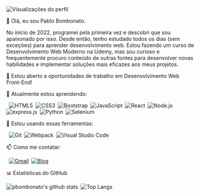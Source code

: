 ![Visualizações do perfil](https://komarev.com/ghpvc/?username=pbombonato&color=blueviolet&style=flat-square)

:wave: Olá, eu sou Pablo Bombonato. 

No início de 2022, programei pela primeira vez e descobri que sou apaixonado por isso. Desde então, tenho estudado todos os dias (sem exceções) para aprender desenvolvimento web. Estou fazendo um curso de Desenvolvimento Web Moderno na Udemy, mas sou curioso e frequentemente procuro conteúdo de outras fontes para desenvolver novas habilidades e implementar soluções mais eficazes aos meus projetos. 

🔭 Estou aberto a oportunidades de trabalho em Desenvolvimento Web Front-End!

🌱 Atualmente estou aprendendo:

&ensp;![HTML5](https://img.shields.io/badge/-HTML5-FFF?style=flat-square&logo=HTML5)&ensp;![CSS3](https://img.shields.io/badge/-CSS3-0170ba?style=flat-square&logo=CSS3)&ensp;![Bootstrap](https://img.shields.io/badge/-Bootstrap-333?style=flat-square&logo=bootstrap)&ensp;![JavaScript](https://img.shields.io/badge/-JavaScript-000000?style=flat-square&logo=JavaScript)&ensp;![React](https://img.shields.io/badge/-React-000000?style=flat-square&logo=React)&ensp;![Node.js](https://img.shields.io/badge/-Node.js-303030?style=flat-square&logo=Node.js)&ensp;![express.js](https://img.shields.io/badge/-express.js-89bb3c?style=flat-square&logo=Express)&ensp;![Python](https://img.shields.io/badge/-Python-333?style=flat-square&logo=Python)&ensp;![Selenium](https://img.shields.io/badge/-Selenium-FFF?style=flat-square&logo=selenium)&ensp;

:rocket: Estou usando essas ferramentas:

&ensp;![Git](https://img.shields.io/badge/-Git-3E2C00?style=flat-square&logo=Git)&ensp;![Webpack](https://img.shields.io/badge/-Webpack-1C78C0?style=flat-square&logo=Webpack)&ensp;![Visual Studio Code](https://img.shields.io/badge/-VsCode-2C2C32?style=flat-square&logo=visual-studio-code&logoColor=0078D7)

📫 Como me contatar:

&ensp;[![Gmail](https://img.shields.io/badge/-Gmail-C71610?style=flat-square&logo=Gmail&logoColor=FFFFFF)](mailto:pablobombonato14@gmail.com)&ensp;[![Blog](https://img.shields.io/badge/-LinkedIn-0170ba?style=flat-square&logo=linkedin)](https://www.linkedin.com/in/pablobombonato/)

:bar_chart: Estatísticas do GitHub

![pbombonato's github stats](https://github-readme-stats.vercel.app/api?username=pbombonato&show_icons=true&title_color=19F9D8&icon_color=19F9D8&bg_color=002B36&text_color=FFFFFF)&ensp;![Top Langs](https://github-readme-stats.vercel.app/api/top-langs/?username=pbombonato&layout=compact&title_color=19F9D8&icon_color=19F9D8&bg_color=002B36&text_color=FFFFFF)

